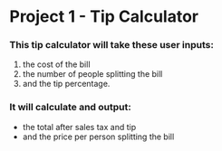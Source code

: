 # Project 1 - Tip Calculator # 

### This tip calculator will take these user inputs:
1. the cost of the bill
2. the number of people splitting the bill
3. and the tip percentage. 
 
### It will calculate and output:
- the total after sales tax and tip
- and the price per person splitting the bill